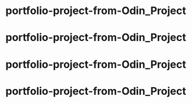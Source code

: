 # portfolio-project-from-Odin_Project
# portfolio-project-from-Odin_Project
# portfolio-project-from-Odin_Project
# portfolio-project-from-Odin_Project
